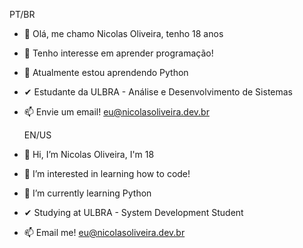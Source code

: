 
PT/BR
- 👋 Olá, me chamo Nicolas Oliveira, tenho 18 anos
- 👀 Tenho interesse em aprender programação!
- 🌱 Atualmente estou aprendendo Python
- ✔ Estudante da ULBRA - Análise e Desenvolvimento de Sistemas
- 📫 Envie um email! eu@nicolasoliveira.dev.br

  EN/US
- 👋 Hi, I’m Nicolas Oliveira, I'm 18
- 👀 I’m interested in learning how to code!
- 🌱 I’m currently learning Python
- ✔ Studying at ULBRA - System Development Student
- 📫 Email me! eu@nicolasoliveira.dev.br
<!---
nicolasaoliveira1/nicolasaoliveira1 is a ✨ special ✨ repository because its `README.md` (this file) appears on your GitHub profile.
You can click the Preview link to take a look at your changes.
--->
